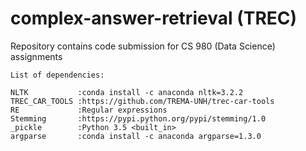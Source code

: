 # complex-answer-retrieval (TREC)
Repository contains code submission for CS 980 (Data Science) assignments

```
List of dependencies:

NLTK           :conda install -c anaconda nltk=3.2.2
TREC_CAR_TOOLS :https://github.com/TREMA-UNH/trec-car-tools
RE             :Regular expressions
Stemming       :https://pypi.python.org/pypi/stemming/1.0
_pickle        :Python 3.5 <built_in>
argparse       :conda install -c anaconda argparse=1.3.0
```
